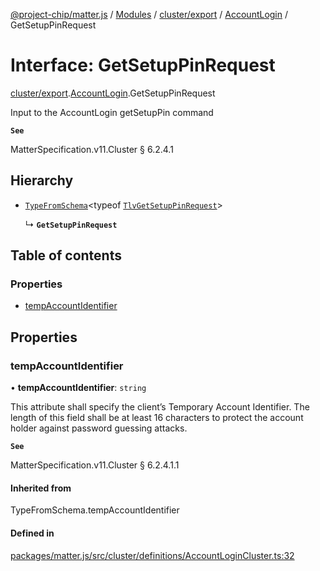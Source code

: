 [@project-chip/matter.js](../README.md) / [Modules](../modules.md) / [cluster/export](../modules/cluster_export.md) / [AccountLogin](../modules/cluster_export.AccountLogin.md) / GetSetupPinRequest

# Interface: GetSetupPinRequest

[cluster/export](../modules/cluster_export.md).[AccountLogin](../modules/cluster_export.AccountLogin.md).GetSetupPinRequest

Input to the AccountLogin getSetupPin command

**`See`**

MatterSpecification.v11.Cluster § 6.2.4.1

## Hierarchy

- [`TypeFromSchema`](../modules/tlv_export.md#typefromschema)\<typeof [`TlvGetSetupPinRequest`](../modules/cluster_export.AccountLogin.md#tlvgetsetuppinrequest)\>

  ↳ **`GetSetupPinRequest`**

## Table of contents

### Properties

- [tempAccountIdentifier](cluster_export.AccountLogin.GetSetupPinRequest.md#tempaccountidentifier)

## Properties

### tempAccountIdentifier

• **tempAccountIdentifier**: `string`

This attribute shall specify the client’s Temporary Account Identifier. The length of this field shall be at
least 16 characters to protect the account holder against password guessing attacks.

**`See`**

MatterSpecification.v11.Cluster § 6.2.4.1.1

#### Inherited from

TypeFromSchema.tempAccountIdentifier

#### Defined in

[packages/matter.js/src/cluster/definitions/AccountLoginCluster.ts:32](https://github.com/project-chip/matter.js/blob/2d9f2165d2672864fda3496a6d0d5f93597f82c6/packages/matter.js/src/cluster/definitions/AccountLoginCluster.ts#L32)
